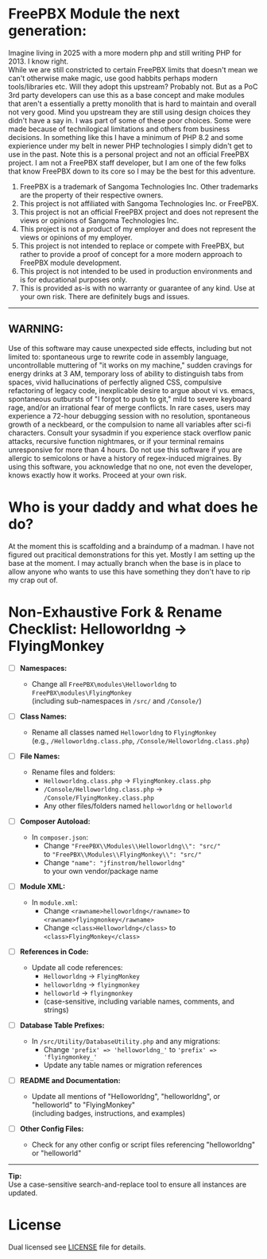 # FreePBX Module the next generation:

Imagine living in 2025 with a more modern php and still writing PHP for 2013. I know right.  
While we are still constricted to certain FreePBX limits that doesn't mean we can't otherwise make magic, use good habbits
perhaps modern tools/libraries etc. Will they adopt this upstream? Probably not. But as a PoC 3rd party developers can use this as a base concept and make modules that aren't a essentially a pretty monolith that is hard to maintain and overall not very good. Mind you upstream they are still using design choices they didn't have a say in. I was part of some of these poor choices. Some were made because of technilogical limitations and others from business decisions. In something like this I have a minimum of PHP 8.2 and some expierience under my belt in newer PHP technologies I simply didn't get to use in the past. Note this is a personal project and not an official FreePBX project. I am not a FreePBX staff developer, but I am one of the few folks that know FreePBX down to its core so I may be the best for this adventure.

1. FreePBX is a trademark of Sangoma Technologies Inc. Other trademarks are the property of their respective owners.
2. This project is not affiliated with Sangoma Technologies Inc. or FreePBX.
3. This project is not an official FreePBX project and does not represent the views or opinions of Sangoma Technologies Inc.
4. This project is not a product of my employer and does not represent the views or opinions of my employer.
5. This project is not intended to replace or compete with FreePBX, but rather to provide a proof of concept for a more modern approach to FreePBX module development.
6. This project is not intended to be used in production environments and is for educational purposes only.
7. This is provided as-is with no warranty or guarantee of any kind. Use at your own risk. There are definitely bugs and issues.

---

## WARNING:
Use of this software may cause unexpected side effects, including but not limited to: spontaneous urge to rewrite code in assembly language, uncontrollable muttering of "it works on my machine," sudden cravings for energy drinks at 3 AM, temporary loss of ability to distinguish tabs from spaces, vivid hallucinations of perfectly aligned CSS, compulsive refactoring of legacy code, inexplicable desire to argue about vi vs. emacs, spontaneous outbursts of "I forgot to push to git," mild to severe keyboard rage, and/or an irrational fear of merge conflicts. In rare cases, users may experience a 72-hour debugging session with no resolution, spontaneous growth of a neckbeard, or the compulsion to name all variables after sci-fi characters. Consult your sysadmin if you experience stack overflow panic attacks, recursive function nightmares, or if your terminal remains unresponsive for more than 4 hours. Do not use this software if you are allergic to semicolons or have a history of regex-induced migraines. By using this software, you acknowledge that no one, not even the developer, knows exactly how it works. Proceed at your own risk.

# Who is your daddy and what does he do?

At the moment this is scaffolding and a braindump of a madman. I have not figured out pracitical demonstrations for this yet. Mostly I am setting up the base at the moment. I may actually branch when the base is in place to allow anyone who wants to use this have something they don't have to rip my crap out of.

# Non-Exhaustive Fork & Rename Checklist: Helloworldng → FlyingMonkey

- [ ] **Namespaces:**
    - Change all `FreePBX\modules\Helloworldng` to `FreePBX\modules\FlyingMonkey`  
      (including sub-namespaces in `/src/` and `/Console/`)

- [ ] **Class Names:**
    - Rename all classes named `Helloworldng` to `FlyingMonkey`  
      (e.g., `/Helloworldng.class.php`, `/Console/Helloworldng.class.php`)

- [ ] **File Names:**
    - Rename files and folders:
        - `Helloworldng.class.php` → `FlyingMonkey.class.php`
        - `/Console/Helloworldng.class.php` → `/Console/FlyingMonkey.class.php`
        - Any other files/folders named `helloworldng` or `helloworld`

- [ ] **Composer Autoload:**
    - In `composer.json`:
        - Change `"FreePBX\\Modules\\Helloworldng\\": "src/"`  
          to `"FreePBX\\Modules\\FlyingMonkey\\": "src/"`
        - Change `"name": "jfinstrom/helloworldng"`  
          to your own vendor/package name

- [ ] **Module XML:**
    - In `module.xml`:
        - Change `<rawname>helloworldng</rawname>` to `<rawname>flyingmonkey</rawname>`
        - Change `<class>Helloworldng</class>` to `<class>FlyingMonkey</class>`

- [ ] **References in Code:**
    - Update all code references:
        - `Helloworldng` → `FlyingMonkey`
        - `helloworldng` → `flyingmonkey`
        - `helloworld` → `flyingmonkey`
        - (case-sensitive, including variable names, comments, and strings)

- [ ] **Database Table Prefixes:**
    - In `/src/Utility/DatabaseUtility.php` and any migrations:
        - Change `'prefix' => 'helloworldng_'` to `'prefix' => 'flyingmonkey_'`
        - Update any table names or migration references

- [ ] **README and Documentation:**
    - Update all mentions of "Helloworldng", "helloworldng", or "helloworld" to "FlyingMonkey"  
      (including badges, instructions, and examples)

- [ ] **Other Config Files:**
    - Check for any other config or script files referencing "helloworldng" or "helloworld"

---

**Tip:**  
Use a case-sensitive search-and-replace tool to ensure all instances are updated.

# License

Dual licensed see [LICENSE](LICENSE) file for details.
